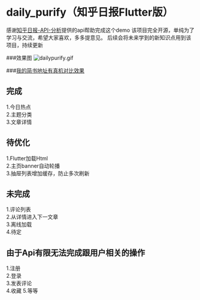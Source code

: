 # daily_purify（知乎日报Flutter版）

感谢[知乎日报-API-分析](https://github.com/izzyleung/ZhihuDailyPurify/wiki/%E7%9F%A5%E4%B9%8E%E6%97%A5%E6%8A%A5-API-%E5%88%86%E6%9E%90)提供的api帮助完成这个demo
该项目完全开源，单纯为了学习与交流，希望大家喜欢，多多提意见。
后续会将未来学到的新知识点用到该项目，持续更新


###效果图
![dailypurify.gif](https://upload-images.jianshu.io/upload_images/2751425-14a30a7c557e99ad.gif?imageMogr2/auto-orient/strip)

###[我的简书地址有真机对比效果](https://www.jianshu.com/p/ee1539dc4e10)

## 完成
1.今日热点  
2.主题分类  
3.文章详情

## 待优化
1.Flutter加载Html  
2.主页banner自动轮播  
3.抽屉列表增加缓存，防止多次刷新

## 未完成
1.评论列表  
2.从详情进入下一文章  
3.离线加载  
4.待定

## 由于Api有限无法完成跟用户相关的操作
1.注册   
2.登录  
3.发表评论  
4.收藏
5.等等    




